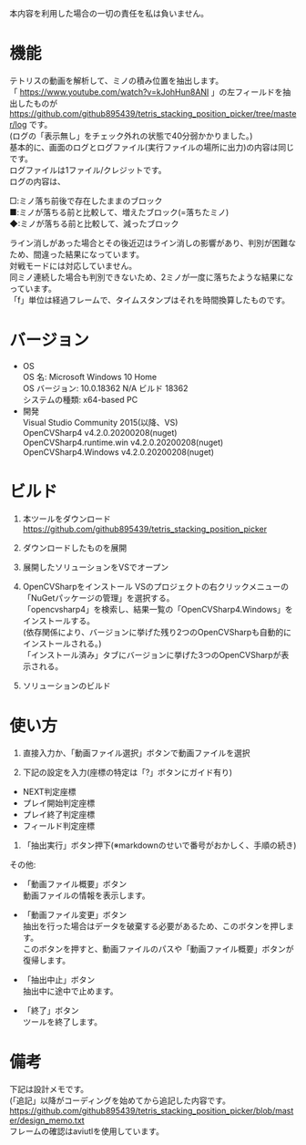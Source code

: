 本内容を利用した場合の一切の責任を私は負いません。

# 機能
テトリスの動画を解析して、ミノの積み位置を抽出します。    
「 https://www.youtube.com/watch?v=kJohHun8ANI 」の左フィールドを抽出したものが https://github.com/github895439/tetris_stacking_position_picker/tree/master/log です。    
(ログの「表示無し」をチェック外れの状態で40分弱かかりました。)    
基本的に、画面のログとログファイル(実行ファイルの場所に出力)の内容は同じです。    
ログファイルは1ファイル/クレジットです。    
ログの内容は、

□:ミノ落ち前後で存在したままのブロック    
■:ミノが落ちる前と比較して、増えたブロック(=落ちたミノ)    
◆:ミノが落ちる前と比較して、減ったブロック    

ライン消しがあった場合とその後近辺はライン消しの影響があり、判別が困難なため、間違った結果になっています。    
対戦モードには対応していません。    
同ミノ連続した場合も判別できないため、2ミノが一度に落ちたような結果になっています。    
「f」単位は経過フレームで、タイムスタンプはそれを時間換算したものです。

# バージョン
- OS    
OS 名:                  Microsoft Windows 10 Home    
OS バージョン:          10.0.18362 N/A ビルド 18362    
システムの種類:         x64-based PC
- 開発    
Visual Studio Community 2015(以降、VS)    
OpenCVSharp4 v4.2.0.20200208(nuget)    
OpenCVSharp4.runtime.win v4.2.0.20200208(nuget)    
OpenCVSharp4.Windows v4.2.0.20200208(nuget)    

# ビルド
1. 本ツールをダウンロード
https://github.com/github895439/tetris_stacking_position_picker

1. ダウンロードしたものを展開

1. 展開したソリューションをVSでオープン

1. OpenCVSharpをインストール
VSのプロジェクトの右クリックメニューの「NuGetパッケージの管理」を選択する。    
「opencvsharp4」を検索し、結果一覧の「OpenCVSharp4.Windows」をインストールする。    
(依存関係により、バージョンに挙げた残り2つのOpenCVSharpも自動的にインストールされる。)    
「インストール済み」タブにバージョンに挙げた3つのOpenCVSharpが表示される。

1. ソリューションのビルド

# 使い方
1. 直接入力か、「動画ファイル選択」ボタンで動画ファイルを選択

1. 下記の設定を入力(座標の特定は「?」ボタンにガイド有り)
- NEXT判定座標
- プレイ開始判定座標
- プレイ終了判定座標
- フィールド判定座標

1. 「抽出実行」ボタン押下(※markdownのせいで番号がおかしく、手順の続き)

その他:
- 「動画ファイル概要」ボタン    
動画ファイルの情報を表示します。

- 「動画ファイル変更」ボタン    
抽出を行った場合はデータを破棄する必要があるため、このボタンを押します。    
このボタンを押すと、動画ファイルのパスや「動画ファイル概要」ボタンが復帰します。

- 「抽出中止」ボタン    
抽出中に途中で止めます。

- 「終了」ボタン    
ツールを終了します。

# 備考    
下記は設計メモです。    
(「追記」以降がコーディングを始めてから追記した内容です。    
https://github.com/github895439/tetris_stacking_position_picker/blob/master/design_memo.txt    
フレームの確認はaviutlを使用しています。
